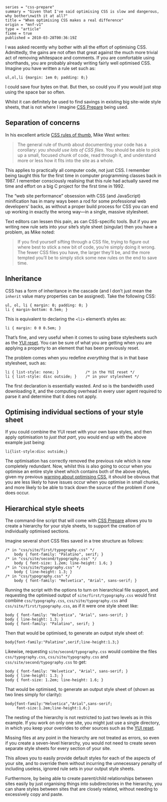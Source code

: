 ```
series = "css-prepare"
summary = "Given that I've said optimising CSS is slow and dangerous, why bother\nwith it at all?"
title = "When optimising CSS makes a real difference"
origin = "mnf-v1"
type = "article"
fixme = true
published = 2010-03-28T00:36:19Z
```

I was asked recently why bother with all the effort of optimising CSS. Admittedly, the gains are not often that great against the much more trivial act of removing whitespace and comments. If you are comfortable using shorthands, you are probably already writing fairly well optimised CSS. Imagine you have written a rule set such as:



```
ul,ol,li {margin: 1em 0; padding: 0;}

```

I could save four bytes on that. But then, so could you if you would just stop using the space bar so often.


Whilst it can definitely be used to find savings in existing big site-wide style sheets, that is not where I imagine [CSS Prepare](http://github.com/norm/CSS-Prepare) being used.


## Separation of concerns


In his excellent article [CSS rules of thumb](http://mikewest.org/2010/02/CSS-rules-of-thumb), Mike West writes:



> The general rule of thumb about documenting your code has a corollary: *you should use lots of CSS files*. You should be able to pick up a small, focused chunk of code, read through it, and understand more or less how it fits into the site as a whole.
> 
> 


This applies to practically all computer code, not just CSS. I remember being taught this for the first time in computer programming classes back in 1987. I remember consciously realising that this rule had actually saved me time and effort on a big C project for the first time in 1992.


The “web site performance” obsession with CSS (and JavaScript) minification has in many ways been a rod for some professional web developers' backs, as without a proper build process for CSS you can end up working in exactly the wrong way—in a single, massive stylesheet.


Text editors can lessen this pain, as can CSS-specific tools. But if you are writing new rule sets into your site’s style sheet (singular) then you have a problem, as Mike noted:



> If you find yourself sifting through a CSS file, trying to figure out where best to stick a new bit of code, you’re simply doing it wrong. The fewer CSS files you have, the larger they’ll be, and the more tempted you’ll be to simply stick some new rules on the end to save time.
> 
> 


## Inheritance


CSS has a form of inheritance in the cascade (and I don’t just mean the `inherit` value many properties can be assigned). Take the following CSS:



```
ul, ol, li { margin: 0; padding: 0; }
li { margin-bottom: 0.5em; }

```

This is equivalent to declaring the `<li>` element’s styles as:



```
li { margin: 0 0 0.5em; }

```

That’s fine, and very useful when it comes to using base stylesheets such as the [YUI reset](http://developer.yahoo.com/yui/reset/). You can be sure of what you are getting when you are applying a property to an element that has been previously reset.


The problem comes when you redefine *everything* that is in that base stylesheet, such as:



```
li { list-style: none; }            /* in the YUI reset */
li { list-style: disc outside; }    /* in your stylesheet */

```

The first declaration is essentially wasted. And so is the bandwidth used downloading it, and the computing overhead in every user agent required to parse it and determine that it does not apply.


## Optimising individual sections of your style sheet


If you could combine the YUI reset with your own base styles, and then apply optimisation to *just that part*, you would end up with the above example just being:



```
li{list-style:disc outside;}

```

The optimisation has correctly removed the previous rule which is now completely redundant. Now, whilst this is also going to occur when you optimise an entire style sheet which contains both of the above styles, given my previous [warning about optimising CSS](/projects/css-prepare/why-optimising-css-is-dangerous), it should be obvious that you are less likely to have issues occur when you optimise in small chunks, and more likely to be able to track down the source of the problem if one does occur.


## Hierarchical style sheets


The command-line script that will come with [CSS Prepare](http://github.com/norm/CSS-Prepare) allows you to create a hierarchy for your style sheets, to support the creation of individually optimised sections.


Imagine several short CSS files saved in a tree structure as follows:



```
/* in "css/site/first/typography.css" */
    body { font-family: "Palatino", serif; }
/* in "css/site/second/typography.css" */
    body { font-size: 1.2em; line-height: 1.6; }
/* in "css/site/typography.css" */
    body { line-height: 1.3; }
/* in "css/typography.css" */
    body { font-family: "Helvetica", "Arial", sans-serif; }

```

Running the script with the options to turn on hierarchical file support, and requesting the optimised output of `site/first/typography.css` would first combine `css/typography.css`, `css/site/typography.css` and `css/site/first/typography.css`, as if it were one style sheet like:



```
body { font-family: "Helvetica", "Arial", sans-serif; }
body { line-height: 1.3; }
body { font-family: "Palatino", serif; }

```

Then that would be optimised, to generate an output style sheet of:



```
body{font-family:"Palatino",serif;line-height:1.3;}

```

Likewise, requesting `site/second/typography.css` would combine the files `css/typography.css`, `css/site/typography.css` and `css/site/second/typography.css` to get:



```
body { font-family: "Helvetica", "Arial", sans-serif; }
body { line-height: 1.3; }
body { font-size: 1.2em; line-height: 1.6; }

```

That would be optimised, to generate an output style sheet of (shown as two lines simply for clarity):



```
body{font-family:"Helvetica","Arial",sans-serif;
     font-size:1.2em;line-height:1.6;}

```

The nesting of the hierarchy is not restricted to just two levels as in this example. If you work on only one site, you might just use a single directory, in which you keep your overrides to other sources such as the [YUI reset](http://developer.yahoo.com/yui/reset/).


Missing files at any point in the hierarchy are not treated as errors, so even if you create a seven-level hierarchy, you would not need to create seven separate style sheets for every section of your site.


This allows you to easily provide default styles for each of the aspects of your site, and to override them without incurring the unnecessary penalty of including useless, ignored rule sets in your output style sheets.


Furthermore, by being able to create parent/child relationships between sites easily by just organising things into subdirectories in the hierarchy, you can share styles between sites that are closely related, without needing to excessively copy and paste.


